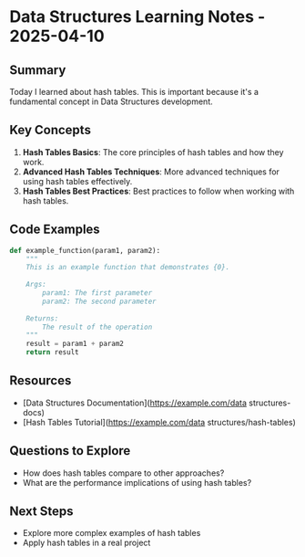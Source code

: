 # Data Structures Learning Notes - 2025-04-10

## Summary

Today I learned about hash tables. This is important because it's a fundamental concept in Data Structures development.

## Key Concepts

1. **Hash Tables Basics**: The core principles of hash tables and how they work.
2. **Advanced Hash Tables Techniques**: More advanced techniques for using hash tables effectively.
3. **Hash Tables Best Practices**: Best practices to follow when working with hash tables.

## Code Examples

```python
def example_function(param1, param2):
    """
    This is an example function that demonstrates {0}.
    
    Args:
        param1: The first parameter
        param2: The second parameter
        
    Returns:
        The result of the operation
    """
    result = param1 + param2
    return result
```

## Resources

- [Data Structures Documentation](https://example.com/data structures-docs)
- [Hash Tables Tutorial](https://example.com/data structures/hash-tables)

## Questions to Explore

- How does hash tables compare to other approaches?
- What are the performance implications of using hash tables?

## Next Steps

- Explore more complex examples of hash tables
- Apply hash tables in a real project
